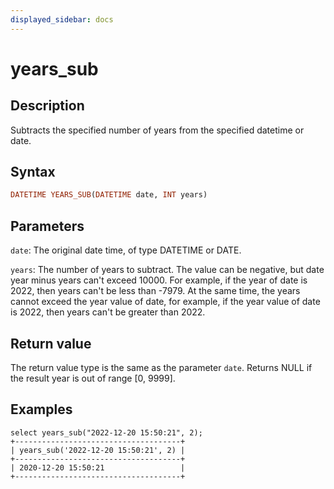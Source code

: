 ```yaml
---
displayed_sidebar: docs
---
```


# years_sub

## Description

Subtracts the specified number of years from the specified datetime or date.

## Syntax

```Haskell
DATETIME YEARS_SUB(DATETIME date, INT years)
```

## Parameters

`date`: The original date time, of type DATETIME or DATE.

`years`: The number of years to subtract. The value can be negative, but date year minus years can't exceed 10000. For example, if the year of date is 2022, then years can't be less than -7979. At the same time, the years cannot exceed the year value of date, for example, if the year value of date is 2022, then years can't be greater than 2022.

## Return value

The return value type is the same as the parameter `date`. Returns NULL if the result year is out of range [0, 9999].

## Examples

```Plain Text
select years_sub("2022-12-20 15:50:21", 2);
+-------------------------------------+
| years_sub('2022-12-20 15:50:21', 2) |
+-------------------------------------+
| 2020-12-20 15:50:21                 |
+-------------------------------------+
```
